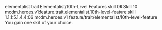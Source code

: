 <ability>
  <metadata>
    <class>elementalist</class>
    <feature_type>trait</feature_type>
    <file_dpath>Elementalist/10th-Level Features</file_dpath>
    <item_id>skill</item_id>
    <item_index>06</item_index>
    <item_name>Skill</item_name>
    <level>10</level>
    <scc>mcdm.heroes.v1:feature.trait.elementalist.10th-level-feature:skill</scc>
    <scdc>1.1.1:5.1.4.4:06</scdc>
    <source>mcdm.heroes.v1</source>
    <type>feature/trait/elementalist/10th-level-feature</type>
  </metadata>
  <effects>
    <effect type="mundane">You gain one skill of your choice.</effect>
  </effects>
</ability>
